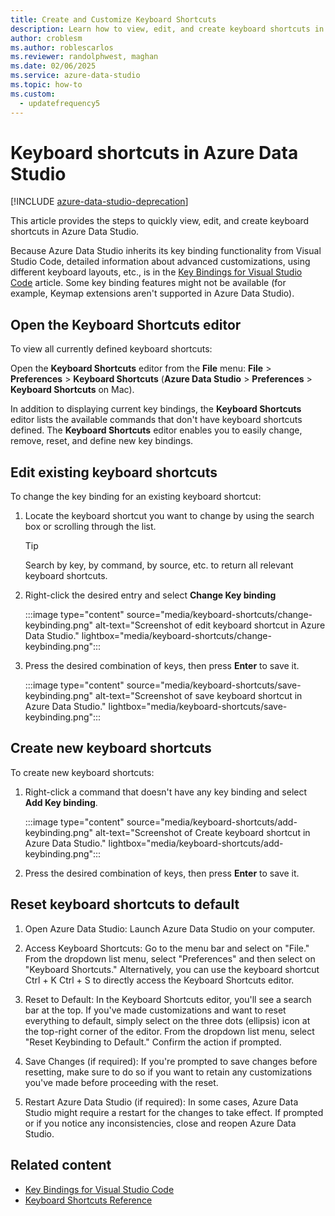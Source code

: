 ```yaml
---
title: Create and Customize Keyboard Shortcuts
description: Learn how to view, edit, and create keyboard shortcuts in Azure Data Studio, using a capability based on the one in Visual Studio Code.
author: croblesm
ms.author: roblescarlos
ms.reviewer: randolphwest, maghan
ms.date: 02/06/2025
ms.service: azure-data-studio
ms.topic: how-to
ms.custom:
  - updatefrequency5
---
```


# Keyboard shortcuts in Azure Data Studio

[!INCLUDE [azure-data-studio-deprecation](includes/azure-data-studio-deprecation.md)]

This article provides the steps to quickly view, edit, and create keyboard shortcuts in Azure Data Studio.

Because Azure Data Studio inherits its key binding functionality from Visual Studio Code, detailed information about advanced customizations, using different keyboard layouts, etc., is in the [Key Bindings for Visual Studio Code](https://code.visualstudio.com/docs/getstarted/keybindings) article. Some key binding features might not be available (for example, Keymap extensions aren't supported in Azure Data Studio).

## Open the Keyboard Shortcuts editor

To view all currently defined keyboard shortcuts:

Open the **Keyboard Shortcuts** editor from the **File** menu: **File** > **Preferences** > **Keyboard Shortcuts** (**Azure Data Studio** > **Preferences** > **Keyboard Shortcuts** on Mac).

In addition to displaying current key bindings, the **Keyboard Shortcuts** editor lists the available commands that don't have keyboard shortcuts defined. The **Keyboard Shortcuts** editor enables you to easily change, remove, reset, and define new key bindings.

## Edit existing keyboard shortcuts

To change the key binding for an existing keyboard shortcut:

1. Locate the keyboard shortcut you want to change by using the search box or scrolling through the list.
   > [!TIP]  
   > Search by key, by command, by source, etc. to return all relevant keyboard shortcuts.

1. Right-click the desired entry and select **Change Key binding**

   :::image type="content" source="media/keyboard-shortcuts/change-keybinding.png" alt-text="Screenshot of edit keyboard shortcut in Azure Data Studio." lightbox="media/keyboard-shortcuts/change-keybinding.png":::

1. Press the desired combination of keys, then press **Enter** to save it.

   :::image type="content" source="media/keyboard-shortcuts/save-keybinding.png" alt-text="Screenshot of save keyboard shortcut in Azure Data Studio." lightbox="media/keyboard-shortcuts/save-keybinding.png":::

## Create new keyboard shortcuts

To create new keyboard shortcuts:

1. Right-click a command that doesn't have any key binding and select **Add Key binding**.

   :::image type="content" source="media/keyboard-shortcuts/add-keybinding.png" alt-text="Screenshot of Create keyboard shortcut in Azure Data Studio." lightbox="media/keyboard-shortcuts/add-keybinding.png":::

1. Press the desired combination of keys, then press **Enter** to save it.

## Reset keyboard shortcuts to default

1. Open Azure Data Studio: Launch Azure Data Studio on your computer.

1. Access Keyboard Shortcuts: Go to the menu bar and select on "File." From the dropdown list menu, select "Preferences" and then select on "Keyboard Shortcuts." Alternatively, you can use the keyboard shortcut Ctrl + K Ctrl + S to directly access the Keyboard Shortcuts editor.

1. Reset to Default: In the Keyboard Shortcuts editor, you'll see a search bar at the top. If you've made customizations and want to reset everything to default, simply select on the three dots (ellipsis) icon at the top-right corner of the editor. From the dropdown list menu, select "Reset Keybinding to Default." Confirm the action if prompted.

1. Save Changes (if required): If you're prompted to save changes before resetting, make sure to do so if you want to retain any customizations you've made before proceeding with the reset.

1. Restart Azure Data Studio (if required): In some cases, Azure Data Studio might require a restart for the changes to take effect. If prompted or if you notice any inconsistencies, close and reopen Azure Data Studio.

## Related content

- [Key Bindings for Visual Studio Code](https://code.visualstudio.com/docs/getstarted/keybindings)
- [Keyboard Shortcuts Reference](https://code.visualstudio.com/docs/getstarted/keybindings#_keyboard-shortcuts-reference)
